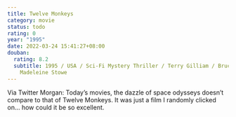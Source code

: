 ```yaml
---
title: Twelve Monkeys
category: movie
status: todo
rating: 0
year: "1995"
date: 2022-03-24 15:41:27+08:00
douban:
  rating: 8.2
  subtitle: 1995 / USA / Sci-Fi Mystery Thriller / Terry Gilliam / Bruce Willis,
    Madeleine Stowe
---
```


Via Twitter Morgan: Today’s movies, the dazzle of space odysseys doesn’t compare to that of Twelve Monkeys. It was just a film I randomly clicked on… how could it be so excellent.
